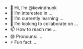 - 👋 Hi, I’m @kevindhunk
- 👀 I’m interested in ...
- 🌱 I’m currently learning ...
- 💞️ I’m looking to collaborate on ...
- 📫 How to reach me ...
- 😄 Pronouns: ...
- ⚡ Fun fact: ...

<!---
kevindhunk/kevindhunk is a ✨ special ✨ repository because its `README.md` (this file) appears on your GitHub profile.
You can click the Preview link to take a look at your changes.
--->
